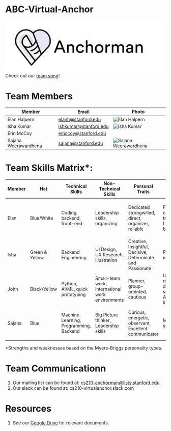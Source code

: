 # ABC-Virtual-Anchor
![Anchorman Logo](https://github.com/cs210/ABC-Virtual-Anchor/blob/master/ANCHORMAN_LOGO.jpg)
Check out our [team song](https://open.spotify.com/track/6wDviYDtmSDZ0S6TVMM9Vc?si=6oxCXHBtTyeAkxPbD5y9Vg)!

# Team Members
Member | Email | Photo
--- | --- | ---
Elan Halpern | elanh@stanford.edu | <img src="https://i.imgur.com/fwznqUz.jpg" alt="Elan Halpern" >
Isha Kumar | ishkumar@stanford.edu | <img src="https://i.imgur.com/U20ueQx.jpg" alt="Isha Kumar" >
Erin McCoy | emccoy@stanford.edu | <img src="" >
Sajana Weerawardhena  | sajana@stanford.edu | <img src="https://i.imgur.com/q5tthU0.png" alt="Sajana Weerawardhena" >

# Team Skills Matrix*:

Member | Hat | Technical Skills | Non-Technical Skills | Personal Traits | Desired Growth | Weaknesses
--- | --- | --- | --- | --- | --- | ---
Elan | Blue/White | Coding, backend, front-end | Leadership skills, organizing | Dedicated strongwilled, direct, organizer, reliable | Feel comfortable trying things I might not be good at|Can have high expectations, inflexible, difficulty expressing emotion
Isha | Green & Yellow | Backend Engineering | UI Design, UX Research, Illustration | Creative, Insightful, Decisive, Determinate and Passionate | Project management | Can burn out, sensitive to other's moods and emotions
John | Black/Yellow | Python, AI/ML, quick prototyping | Small-team work, international work environments | Planner, group-oriented, cautious | UI/UX research and design, security, AI/ML lifecycle | Presentation, prioritization, systems
Sajana | Blue | Machine Learning, Programming, Backend | Big Picture thinker, Leadership skills | Curious, energetic, observant, Excellent communicator | Management skills| Difficultly focusing, stressed easily, independent to a fault

*Strengths and weaknesses based on the Myers-Briggs personality types. 

# Team Communicationn
1. Our mailing list can be found at: cs210-anchorman@lists.stanford.edu
2. Our slack can be found at: cs210-virtualanchor.slack.com

# Resources
1. See our [Google Drive](https://drive.google.com/drive/u/3/folders/0AAxRSFpxdcMlUk9PVA) for relevant documents.
